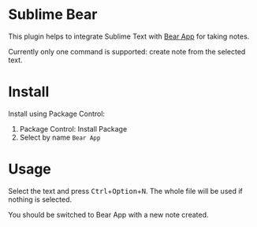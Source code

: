 # Sublime Bear

This plugin helps to integrate Sublime Text with [Bear App](http://www.bear-writer.com) for taking notes.

Currently only one command is supported: create note from the selected text.

# Install

Install using Package Control:

1. Package Control: Install Package
2. Select by name `Bear App`


# Usage

Select the text and press <kbd>Ctrl</kbd>+<kbd>Option</kbd>+<kbd>N</kbd>.
The whole file will be used if nothing is selected.

You should be switched to Bear App with a new note created.
